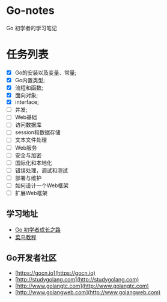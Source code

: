 # Go-notes
Go 初学者的学习笔记


# 任务列表
- [x] Go的安装以及变量、常量;
- [x] Go内置类型; 
- [x] 流程和函数;
- [x] 面向对象;  
- [x] interface;  
- [ ] 并发;  
- [ ] Web基础
- [ ] 访问数据库
- [ ] session和数据存储
- [ ] 文本文件处理
- [ ] Web服务
- [ ] 安全与加密
- [ ] 国际化和本地化
- [ ] 错误处理，调试和测试
- [ ] 部署与维护
- [ ] 如何设计一个Web框架　
- [ ] 扩展Web框架

## 学习地址
- [Go 初学者成长之路](https://github.com/halfrost/Halfrost-Field/blob/master/contents/Go/new_gopher_tips.md)
- [菜鸟教程](https://www.runoob.com/go/go-environment.html)


## Go开发者社区
- [https://gocn.io](https://gocn.io)
- [http://studygolang.com](http://studygolang.com)
- [http://www.golangtc.com](http://www.golangtc.com)
- [http://www.golangweb.com](http://www.golangweb.com)


